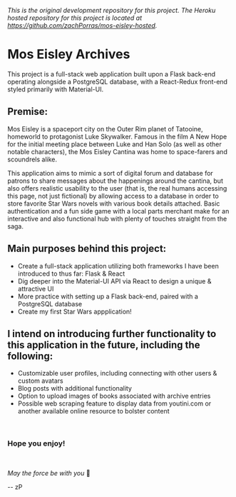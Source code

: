 *This is the original development repository for this project.  The Heroku hosted repository for this project is located at https://github.com/zachPorras/mos-eisley-hosted.*

# Mos Eisley Archives

This project is a full-stack web application built upon a Flask back-end operating alongside a PostgreSQL database, with a React-Redux front-end styled primarily with Material-UI.

## Premise:
Mos Eisley is a spaceport city on the Outer Rim planet of Tatooine, homeworld to protagonist Luke Skywalker. Famous in the film A New Hope for the initial meeting place between Luke and Han Solo (as well as other notable characters), the Mos Eisley Cantina was home to space-farers and scoundrels alike. 

This application aims to mimic a sort of digital forum and database for patrons to share messages about the happenings around the cantina, but also offers realistic usability to the user (that is, the real humans accessing this page, not just fictional) by allowing access to a database in order to store favorite Star Wars novels with various book details attached. Basic authentication and a fun side game with a local parts merchant make for an interactive and also functional hub with plenty of touches straight from the saga.


## Main purposes behind this project:
- Create a full-stack application utilizing both frameworks I have been introduced to thus far: Flask & React
- Dig deeper into the Material-UI API via React to design a unique & attractive UI
- More practice with setting up a Flask back-end, paired with a PostgreSQL database
- Create my first Star Wars appplication!


## I intend on introducing further functionality to this application in the future, including the following:
- Customizable user profiles, including connecting with other users & custom avatars
- Blog posts with additional functionality
- Option to upload images of books associated with archive entries
- Possible web scraping feature to display data from youtini.com or another available online resource to bolster content

<br>

### Hope you enjoy!

<br>

<em>May the force be with you</em> :milky_way:

 -- zP

